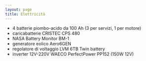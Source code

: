 ```yaml
---
layout: page
title: Elettricità
---
```

* 4 batterie piombo-acido da 100 Ah (3 per servizi, 1 per motore)
* caricabatterie CRISTEC CPS 480
* NASA Battery Monitor BM-1
* generatore eolico Aero6GEN
* regolatore di voltaggio LVM 6TB Twin battery
* inverter 12V-220V WAECO PerfectPower PP152 (150W 12V)
